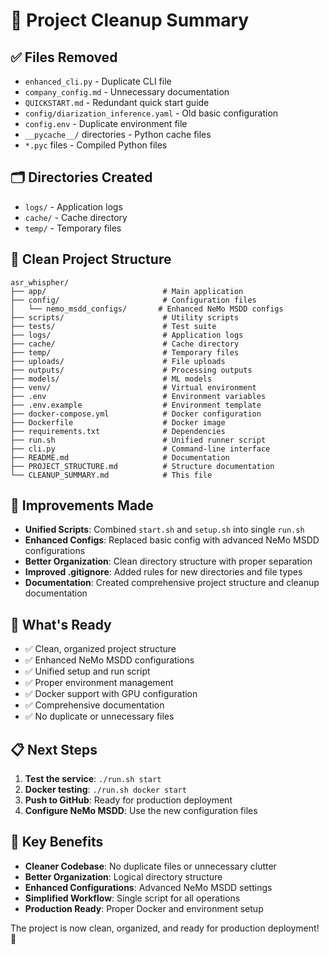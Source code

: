 # 🧹 Project Cleanup Summary

## ✅ **Files Removed**
- `enhanced_cli.py` - Duplicate CLI file
- `company_config.md` - Unnecessary documentation
- `QUICKSTART.md` - Redundant quick start guide
- `config/diarization_inference.yaml` - Old basic configuration
- `config.env` - Duplicate environment file
- `__pycache__/` directories - Python cache files
- `*.pyc` files - Compiled Python files

## 🗂️ **Directories Created**
- `logs/` - Application logs
- `cache/` - Cache directory  
- `temp/` - Temporary files

## 📁 **Clean Project Structure**
```
asr_whispher/
├── app/                          # Main application
├── config/                       # Configuration files
│   └── nemo_msdd_configs/       # Enhanced NeMo MSDD configs
├── scripts/                      # Utility scripts
├── tests/                        # Test suite
├── logs/                         # Application logs
├── cache/                        # Cache directory
├── temp/                         # Temporary files
├── uploads/                      # File uploads
├── outputs/                      # Processing outputs
├── models/                       # ML models
├── venv/                         # Virtual environment
├── .env                          # Environment variables
├── .env.example                  # Environment template
├── docker-compose.yml            # Docker configuration
├── Dockerfile                    # Docker image
├── requirements.txt              # Dependencies
├── run.sh                        # Unified runner script
├── cli.py                        # Command-line interface
├── README.md                     # Documentation
├── PROJECT_STRUCTURE.md          # Structure documentation
└── CLEANUP_SUMMARY.md            # This file
```

## 🔧 **Improvements Made**
- **Unified Scripts**: Combined `start.sh` and `setup.sh` into single `run.sh`
- **Enhanced Configs**: Replaced basic config with advanced NeMo MSDD configurations
- **Better Organization**: Clean directory structure with proper separation
- **Improved .gitignore**: Added rules for new directories and file types
- **Documentation**: Created comprehensive project structure and cleanup documentation

## 🚀 **What's Ready**
- ✅ Clean, organized project structure
- ✅ Enhanced NeMo MSDD configurations
- ✅ Unified setup and run script
- ✅ Proper environment management
- ✅ Docker support with GPU configuration
- ✅ Comprehensive documentation
- ✅ No duplicate or unnecessary files

## 📋 **Next Steps**
1. **Test the service**: `./run.sh start`
2. **Docker testing**: `./run.sh docker start`
3. **Push to GitHub**: Ready for production deployment
4. **Configure NeMo MSDD**: Use the new configuration files

## 🎯 **Key Benefits**
- **Cleaner Codebase**: No duplicate files or unnecessary clutter
- **Better Organization**: Logical directory structure
- **Enhanced Configurations**: Advanced NeMo MSDD settings
- **Simplified Workflow**: Single script for all operations
- **Production Ready**: Proper Docker and environment setup

The project is now clean, organized, and ready for production deployment! 🎉
